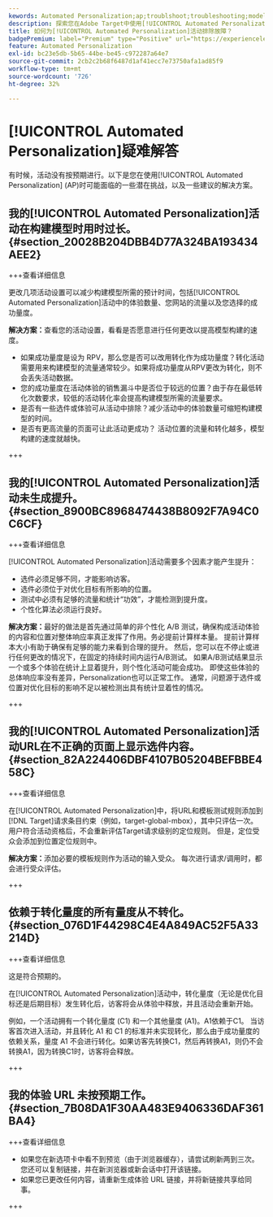 ```yaml
---
kewords: Automated Personalization;ap;troublshoot;troubleshooting;model;lift
description: 探索您在Adobe Target中使用[!UICONTROL Automated Personalization] (AP)活动时可能面临的潜在挑战以及建议的解决方案。
title: 如何为[!UICONTROL Automated Personalization]活动排除故障？
badgePremium: label="Premium" type="Positive" url="https://experienceleague.adobe.com/docs/target/using/introduction/intro.html?lang=zh-Hans#premium newtab=true" tooltip="查看Target Premium中包含的内容。"
feature: Automated Personalization
exl-id: bc23e5db-5b65-44be-be45-c972287a64e7
source-git-commit: 2cb2c2b68f6487d1af41ecc7e73750afa1ad85f9
workflow-type: tm+mt
source-wordcount: '726'
ht-degree: 32%

---
```


# [!UICONTROL Automated Personalization]疑难解答

有时候，活动没有按预期进行。以下是您在使用[!UICONTROL Automated Personalization] (AP)时可能面临的一些潜在挑战，以及一些建议的解决方案。

## 我的[!UICONTROL Automated Personalization]活动在构建模型时用时过长。 {#section_20028B204DBB4D77A324BA193434AEE2}

+++查看详细信息

更改几项活动设置可以减少构建模型所需的预计时间，包括[!UICONTROL Automated Personalization]活动中的体验数量、您网站的流量以及您选择的成功量度。

**解决方案：**&#x200B;查看您的活动设置，看看是否愿意进行任何更改以提高模型构建的速度。

* 如果成功量度是设为 RPV，那么您是否可以改用转化作为成功量度？转化活动需要用来构建模型的流量通常较少。如果将成功量度从RPV更改为转化，则不会丢失活动数据。
* 您的成功量度在活动体验的销售漏斗中是否位于较远的位置？由于存在最低转化次数要求，较低的活动转化率会提高构建模型所需的流量要求。
* 是否有一些选件或体验可从活动中排除？减少活动中的体验数量可缩短构建模型的时间。
* 是否有更高流量的页面可让此活动更成功？ 活动位置的流量和转化越多，模型构建的速度就越快。

+++

## 我的[!UICONTROL Automated Personalization]活动未生成提升。 {#section_8900BC8968474438B8092F7A94C0C6CF}

+++查看详细信息

[!UICONTROL Automated Personalization]活动需要多个因素才能产生提升：

* 选件必须足够不同，才能影响访客。
* 选件必须位于对优化目标有所影响的位置。
* 测试中必须有足够的流量和统计“功效”，才能检测到提升度。
* 个性化算法必须运行良好。

**解决方案：**&#x200B;最好的做法是首先通过简单的非个性化 A/B 测试，确保构成活动体验的内容和位置对整体响应率真正发挥了作用。务必提前计算样本量。 提前计算样本大小有助于确保有足够的能力来看到合理的提升。 然后，您可以在不停止或进行任何更改的情况下，在固定的持续时间内运行A/B测试。 如果A/B测试结果显示一个或多个体验在统计上显着提升，则个性化活动可能会成功。 即使这些体验的总体响应率没有差异，Personalization也可以正常工作。 通常，问题源于选件或位置对优化目标的影响不足以被检测出具有统计显着性的情况。

+++

## 我的[!UICONTROL Automated Personalization]活动URL在不正确的页面上显示选件内容。 {#section_82A224406DBF4107B05204BEFBBE458C}

+++查看详细信息

在[!UICONTROL Automated Personalization]中，将URL和模板测试规则添加到[!DNL Target]请求条目约束（例如，target-global-mbox），其中只评估一次。 用户符合活动资格后，不会重新评估Target请求级别的定位规则。 但是，定位受众会添加到位置定位规则中。

**解决方案：**&#x200B;添加必要的模板规则作为活动的输入受众。 每次进行请求/调用时，都会进行受众评估。

+++

## 依赖于转化量度的所有量度从不转化。 {#section_076D1F44298C4E4A849AC52F5A33214D}

+++查看详细信息

这是符合预期的。

在[!UICONTROL Automated Personalization]活动中，转化量度（无论是优化目标还是后期目标）发生转化后，访客将会从体验中释放，并且活动会重新开始。

例如，一个活动拥有一个转化量度 (C1) 和一个其他量度 (A1)。A1依赖于C1。 当访客首次进入活动，并且转化 A1 和 C1 的标准并未实现转化，那么由于成功量度的依赖关系，量度 A1 不会进行转化。如果访客先转换C1，然后再转换A1，则仍不会转换A1，因为转换C1时，访客将会释放。

+++

## 我的体验 URL 未按预期工作。 {#section_7B08DA1F30AA483E9406336DAF361BA4}

+++查看详细信息

* 如果您在新选项卡中看不到预览（由于浏览器缓存），请尝试刷新两到三次。 您还可以复制链接，并在新浏览器或新会话中打开该链接。
* 如果您已更改任何内容，请重新生成体验 URL 链接，并将新链接共享给同事。

+++
